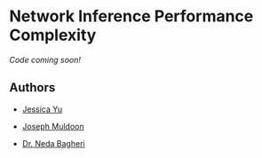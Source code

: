 Network Inference Performance Complexity
==========================================

_Code coming soon!_

Authors
-------

- [Jessica Yu](https://github.com/jessicasyu)

- [Joseph Muldoon](https://github.com/joemuldoon)

- [Dr. Neda Bagheri](http://www.mccormick.northwestern.edu/research-faculty/directory/profiles/bagheri-neda.html)
